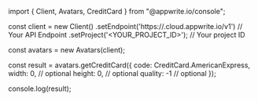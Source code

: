 import { Client, Avatars, CreditCard } from "@appwrite.io/console";

const client = new Client()
    .setEndpoint('https://<REGION>.cloud.appwrite.io/v1') // Your API Endpoint
    .setProject('<YOUR_PROJECT_ID>'); // Your project ID

const avatars = new Avatars(client);

const result = avatars.getCreditCard({
    code: CreditCard.AmericanExpress,
    width: 0, // optional
    height: 0, // optional
    quality: -1 // optional
});

console.log(result);

